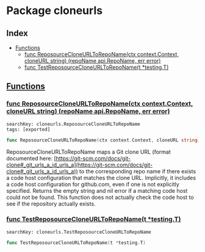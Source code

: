# Package cloneurls

## Index

* [Functions](#func)
    * [func ReposourceCloneURLToRepoName(ctx context.Context, cloneURL string) (repoName api.RepoName, err error)](#ReposourceCloneURLToRepoName)
    * [func TestReposourceCloneURLToRepoName(t *testing.T)](#TestReposourceCloneURLToRepoName)


## <a id="func" href="#func">Functions</a>

### <a id="ReposourceCloneURLToRepoName" href="#ReposourceCloneURLToRepoName">func ReposourceCloneURLToRepoName(ctx context.Context, cloneURL string) (repoName api.RepoName, err error)</a>

```
searchKey: cloneurls.ReposourceCloneURLToRepoName
tags: [exported]
```

```Go
func ReposourceCloneURLToRepoName(ctx context.Context, cloneURL string) (repoName api.RepoName, err error)
```

ReposourceCloneURLToRepoName maps a Git clone URL (format documented here: [https://git-scm.com/docs/git-clone#_git_urls_a_id_urls_a](https://git-scm.com/docs/git-clone#_git_urls_a_id_urls_a)) to the corresponding repo name if there exists a code host configuration that matches the clone URL. Implicitly, it includes a code host configuration for github.com, even if one is not explicitly specified. Returns the empty string and nil error if a matching code host could not be found. This function does not actually check the code host to see if the repository actually exists. 

### <a id="TestReposourceCloneURLToRepoName" href="#TestReposourceCloneURLToRepoName">func TestReposourceCloneURLToRepoName(t *testing.T)</a>

```
searchKey: cloneurls.TestReposourceCloneURLToRepoName
```

```Go
func TestReposourceCloneURLToRepoName(t *testing.T)
```

